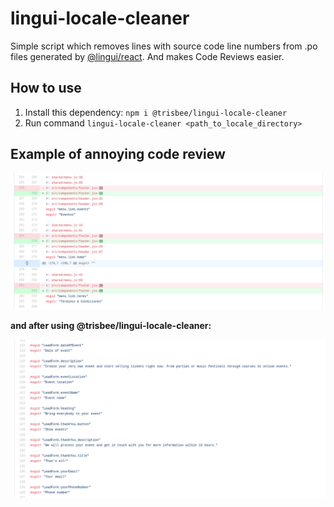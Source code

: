 # lingui-locale-cleaner

Simple script which removes lines with source code line numbers from .po files generated by [@lingui/react](https://www.npmjs.com/package/@lingui/react).
And makes Code Reviews easier.

## How to use

1. Install this dependency: `npm i @trisbee/lingui-locale-cleaner`
2. Run command `lingui-locale-cleaner <path_to_locale_directory>`

## Example of annoying code review

![cr](./.doc/code-review-hell.png)

**and after using @trisbee/lingui-locale-cleaner:**

![after](./.doc/after.png)
